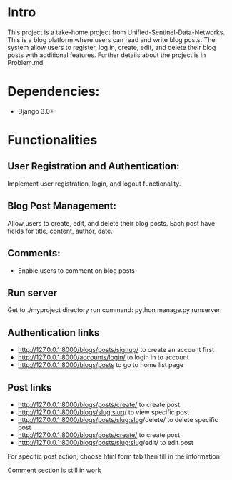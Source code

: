 # Intro
This project is a take-home project from Unified-Sentinel-Data-Networks. This is a blog platform where users can read and write blog posts. The system allow users to register, log in, create, edit, and delete their blog posts with additional features. 
Further details about the project is in Problem.md 

# Dependencies:
- Django 3.0+

# Functionalities
## User Registration and Authentication: 
Implement user registration, login, and logout functionality.

## Blog Post Management:
Allow users to create, edit, and delete their blog posts. Each post have fields for title, content, author, date.

## Comments: 
- Enable users to comment on blog posts

## Run server
Get to ./myproject directory run command: python manage.py runserver

## Authentication links
- http://127.0.0.1:8000/blogs/posts/signup/ to create an account first
- http://127.0.0.1:8000/accounts/login/ to login in to account
- http://127.0.0.1:8000/blogs/posts to go to home list page

## Post links
- http://127.0.0.1:8000/blogs/posts/create/ to create post
- http://127.0.0.1:8000/blogs/<slug:slug>/ to view specific post
- http://127.0.0.1:8000/blogs/posts/<slug:slug>/delete/ to delete specific post
- http://127.0.0.1:8000/blogs/posts/create/ to create post
- http://127.0.0.1:8000/blogs/posts/<slug:slug>/edit/ to edit post

For specific post action, choose html form tab then fill in the information


Comment section is still in work

